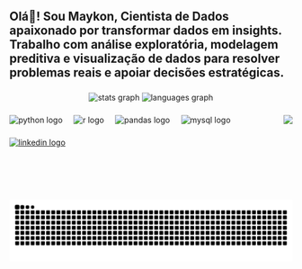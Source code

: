 <h2 align="left">Olá👋! Sou Maykon, Cientista de Dados apaixonado por transformar dados em insights. Trabalho com análise exploratória, modelagem preditiva e visualização de dados para resolver problemas reais e apoiar decisões estratégicas.</h2>

###

<div align="center">
  <img src="https://github-readme-stats.vercel.app/api?username=MaykonDias&hide_title=false&hide_rank=false&show_icons=true&include_all_commits=true&count_private=true&disable_animations=false&theme=dracula&locale=en&hide_border=false" height="150" alt="stats graph"  />
  <img src="https://github-readme-stats.vercel.app/api/top-langs?username=MaykonDias&locale=en&hide_title=false&layout=compact&card_width=320&langs_count=5&theme=dracula&hide_border=false" height="150" alt="languages graph"  />
</div>

###

<img align="right" height="150" src="https://media3.giphy.com/media/v1.Y2lkPTc5MGI3NjExOTNzajNtdzAyZ2lvdDVxd2J2MXkxZTNrNnp4b3ltNTd0ejJmeDY0MiZlcD12MV9pbnRlcm5hbF9naWZfYnlfaWQmY3Q9Zw/nUOL0YluITutsHhnKS/giphy.gif"  />

###

<div align="left">
  <img src="https://cdn.jsdelivr.net/gh/devicons/devicon/icons/python/python-original.svg" height="30" alt="python logo"  />
  <img width="12" />
  <img src="https://cdn.jsdelivr.net/gh/devicons/devicon/icons/r/r-original.svg" height="30" alt="r logo"  />
  <img width="12" />
  <img src="https://cdn.jsdelivr.net/gh/devicons/devicon/icons/pandas/pandas-original.svg" height="30" alt="pandas logo"  />
  <img width="12" />
  <img src="https://cdn.jsdelivr.net/gh/devicons/devicon/icons/mysql/mysql-original.svg" height="30" alt="mysql logo"  />
</div>

###

<div align="left">
  <a href="https://www.linkedin.com/in/maykon-willian-dias/" target="_blank">
    <img src="https://img.shields.io/static/v1?message=LinkedIn&logo=linkedin&label=&color=0077B5&logoColor=white&labelColor=&style=for-the-badge" height="35" alt="linkedin logo"  />
  </a>
</div>

###

<br clear="both">

<img src="https://raw.githubusercontent.com/MaykonDias/MaykonDias/output/snake.svg" alt="Snake animation" />

###
